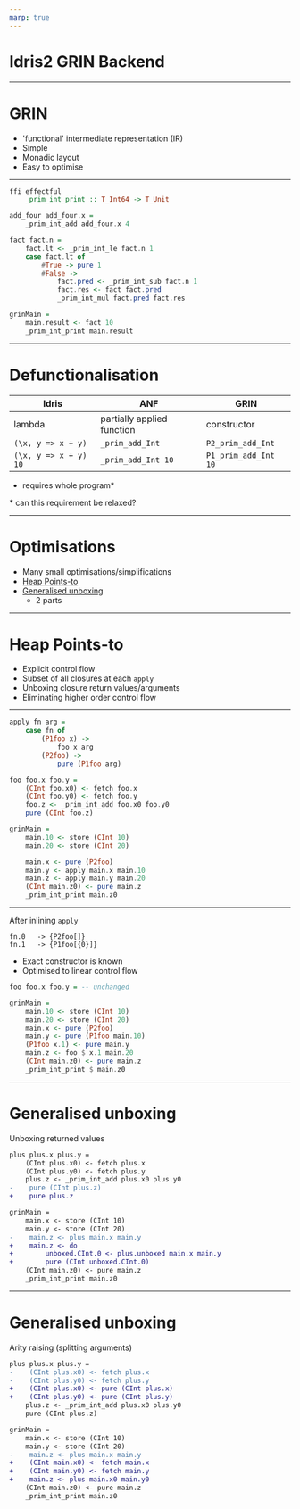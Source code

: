 ```yaml
---
marp: true
---
```


# Idris2 GRIN Backend

---

# GRIN

- 'functional' intermediate representation (IR)
- Simple
- Monadic layout
- Easy to optimise

---

```hs
ffi effectful
    _prim_int_print :: T_Int64 -> T_Unit

add_four add_four.x =
    _prim_int_add add_four.x 4

fact fact.n =
    fact.lt <- _prim_int_le fact.n 1
    case fact.lt of
        #True -> pure 1
        #False ->
            fact.pred <- _prim_int_sub fact.n 1
            fact.res <- fact fact.pred
            _prim_int_mul fact.pred fact.res

grinMain =
    main.result <- fact 10
    _prim_int_print main.result
```

---

# Defunctionalisation

| Idris                 | ANF                        | GRIN                 |
| --------------------- | -------------------------- | -------------------- |
| lambda                | partially applied function | constructor          |
| `(\x, y => x + y)`    | `_prim_add_Int`            | `P2_prim_add_Int`    |
| `(\x, y => x + y) 10` | `_prim_add_Int 10`         | `P1_prim_add_Int 10` |

- requires whole program\*

\* can this requirement be relaxed?

---

# Optimisations

- Many small optimisations/simplifications
- [Heap Points-to](#heap-points-to)
- [Generalised unboxing](#generalised-unboxing)
  - 2 parts

---

# Heap Points-to

- Explicit control flow
- Subset of all closures at each `apply`
- Unboxing closure return values/arguments
- Eliminating higher order control flow

---

```hs
apply fn arg =
    case fn of
        (P1foo x) ->
            foo x arg
        (P2foo) ->
            pure (P1foo arg)

foo foo.x foo.y =
    (CInt foo.x0) <- fetch foo.x
    (CInt foo.y0) <- fetch foo.y
    foo.z <- _prim_int_add foo.x0 foo.y0
    pure (CInt foo.z)

grinMain =
    main.10 <- store (CInt 10)
    main.20 <- store (CInt 20)

    main.x <- pure (P2foo)
    main.y <- apply main.x main.10
    main.z <- apply main.y main.20
    (CInt main.z0) <- pure main.z
    _prim_int_print main.z0
```

---

After inlining `apply`

```
fn.0   -> {P2foo[]}
fn.1   -> {P1foo[{0}]}
```

- Exact constructor is known
- Optimised to linear control flow

```hs
foo foo.x foo.y = -- unchanged

grinMain =
    main.10 <- store (CInt 10)
    main.20 <- store (CInt 20)
    main.x <- pure (P2foo)
    main.y <- pure (P1foo main.10)
    (P1foo x.1) <- pure main.y
    main.z <- foo $ x.1 main.20
    (CInt main.z0) <- pure main.z
    _prim_int_print $ main.z0
```

---

# Generalised unboxing

Unboxing returned values

```diff
plus plus.x plus.y =
    (CInt plus.x0) <- fetch plus.x
    (CInt plus.y0) <- fetch plus.y
    plus.z <- _prim_int_add plus.x0 plus.y0
-    pure (CInt plus.z)
+    pure plus.z

grinMain =
    main.x <- store (CInt 10)
    main.y <- store (CInt 20)
-    main.z <- plus main.x main.y
+    main.z <- do
+        unboxed.CInt.0 <- plus.unboxed main.x main.y
+        pure (CInt unboxed.CInt.0)
    (CInt main.z0) <- pure main.z
    _prim_int_print main.z0
```

---

# Generalised unboxing

Arity raising (splitting arguments)

```diff
plus plus.x plus.y =
-    (CInt plus.x0) <- fetch plus.x
-    (CInt plus.y0) <- fetch plus.y
+    (CInt plus.x0) <- pure (CInt plus.x)
+    (CInt plus.y0) <- pure (CInt plus.y)
    plus.z <- _prim_int_add plus.x0 plus.y0
    pure (CInt plus.z)

grinMain =
    main.x <- store (CInt 10)
    main.y <- store (CInt 20)
-    main.z <- plus main.x main.y
+    (CInt main.x0) <- fetch main.x
+    (CInt main.y0) <- fetch main.y
+    main.z <- plus main.x0 main.y0
    (CInt main.z0) <- pure main.z
    _prim_int_print main.z0
```
